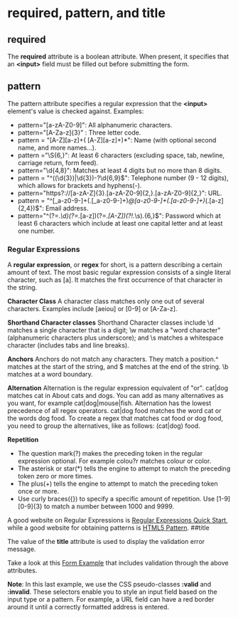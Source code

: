 
# required, pattern, and title

## required

The **required** attribute is a boolean attribute. 
When present, it specifies that an **&lt;input&gt;** field must be filled out before submitting the form.

## pattern
The pattern attribute specifies a regular expression that the **&lt;input&gt;** element's value is checked against.
Examples:

- pattern="[a-zA-Z0-9]": All alphanumeric characters.
- pattern="[A-Za-z]{3}" : Three letter code.
- pattern = "[A-Z][a-z]+( [A-Z][a-z]+)*": Name (with optional second name, and more names...).
- pattern ="\S{6,}": At least 6 characters (excluding space, tab, newline, carriage return, form feed).
- pattern="\d{4,8}": Matches at least 4 digits but no more than 8 digits.
- pattern = "^(\(\d{3}\)|\d{3})-?\d{6,9}$": Telephone number (9 - 12 digits), which allows for brackets and hyphens(-).
- pattern="https?://[a-zA-Z]{3}\.[a-zA-Z0-9]{2,}\.[a-zA-Z0-9]{2,}": URL.
- pattern = "^[_a-z0-9-]+(\.[_a-z0-9-]+)*@[a-z0-9-]+(\.[a-z0-9-]+)*(\.[a-z]{2,4})$": Email address.
- pattern="^(?=.*\d)(?=.*[a-z])(?=.*[A-Z])(?!.*\s).{6,}$": Password which at least 6 characters which include at least one capital letter and at least one number.

### Regular Expressions
A **regular expression**, or **regex** for short, is a pattern describing a certain amount of text. 
The most basic regular expression consists of a single literal character, such as [a].
It matches the first occurrence of that character in the string.

**Character Class**
A character class matches only one out of several characters. Examples include [aeiou] or [0-9] or [A-Za-z].

**Shorthand Character classes**
Shorthand Character classes include \d matches a single character that is a digit; \w matches a "word character" (alphanumeric characters plus underscore); and \s matches a whitespace character (includes tabs and line breaks).

**Anchors**
Anchors do not match any characters. They match a position.^ matches at the start of the string, and $ matches at the end of the string. \b matches at a word boundary.

**Alternation**
Alternation is the regular expression equivalent of "or". cat|dog matches cat in About cats and dogs. You can add as many alternatives as you want, for example cat|dog|mouse|fish. 
Alternation has the lowest precedence of all regex operators. cat|dog food matches the word cat or the words dog food. To create a regex that matches cat food or dog food, you need to group the alternatives, like as follows: (cat|dog) food.

**Repetition**

- The question mark(?) makes the preceding token in the regular expression optional. For example colou?r matches colour or color. 
- The asterisk or star(*) tells the engine to attempt to match the preceding token zero or more times. 
- The plus(+) tells the engine to attempt to match the preceding token once or more. 
- Use curly braces({}) to specify a specific amount of repetition. Use \[1-9][0-9]{3} to match a number between 1000 and 9999.

A good website on Regular Expressions is <a href="http://www.regular-expressions.info/quickstart.html" target="_blank">Regular Expressions Quick Start</a>, while
a good website for obtaining patterns is <a href="http://html5pattern.com" target="_blank">HTML5 Pattern</a>.
##title

The value of the **title** attribute is used to display the validation error message.

Take a look at this <a href = "archives/Class Htmls/form1.html" target = "_blank">Form Example</a> that includes validation 
through the above attributes.

**Note**: In this last example, we use the CSS pseudo-classes **:valid** and **:invalid**. These selectors enable you to 
style an input field based on the input type or a pattern. 
For example, a URL field can have a red border around it until a correctly formatted address is entered.